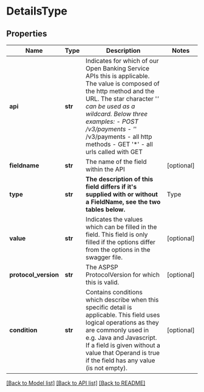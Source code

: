 # DetailsType

## Properties
Name | Type | Description | Notes
------------ | ------------- | ------------- | -------------
**api** | **str** | Indicates for which of our Open Banking Service APIs this is applicable. The value is composed of the http method and the URL. The star character &#x27;*&#x27; can be used as a wildcard. Below three examples: - POST /v3/payments  - &#x27;*&#x27; /v3/payments    - all http methods - GET &#x27;*&#x27;             - all urls called with GET  | 
**fieldname** | **str** | The name of the field within the API | [optional] 
**type** | **str** | **The description of this field differs if it&#x27;s supplied with or without a FieldName, see the two tables below.** | Type             | Description if NOT combined with a FieldName | | ---------------- | ------------| | UNSUPPORTED      | The mentioned Api is not supported by the ASPSP, the Open Banking Service will throw an error if it’s used.     | | SUPPORTED        | The mentioned Api is supported by the ASPSP. This is mentioned for the following Api’s (because they are usually not supported): - POST /psus/{psuId}/Aspsps/{aspspId}/pre-authentication\&quot;. If the Post is supported the corresponding api methods (GET, PUT, DELETE) are also supported, if defined in the swagger.|   | Type             | Description if combined with a FieldName | | ---------------- | ------------| | UNSUPPORTED      | The mentioned FieldName is ignored if provided to the Open Banking Service, the Open Banking Service will not throw an error     | | SUPPORTED        | A subset of the values in the mentioned FieldName is supported. The Value field (which is always supplied with the SUPPORTED Type) will indicate which values are supported. If no value is provided by the Initiating Party the Open Banking Service will use a default value. If an unsupported value is used, the Open Banking Service will throw an error. | | MANDATORY        | The mentioned FieldName is mandatory and has to be filled. If supplied, the Value field will indicate which values are supported. If the Value field is not supplied no validation on the field is done by the Open Banking Service. If the mentioned FieldName is not filled by the Initiating Party the Open Banking Service will throw an error. If an unsupported value is used, the Open Banking Service will throw an error.     | | FORBIDDEN        | The mentioned FieldName is forbidden. The Open Banking Service will throw an error if the Initiating Party fills this field and the request will not be sent to the ASPSP.     |  | [optional] 
**value** | **str** | Indicates the values which can be filled in the field. This field is only filled if the options differ from the options in the swagger file.  | [optional] 
**protocol_version** | **str** | The ASPSP ProtocolVersion for which this is valid.  | [optional] 
**condition** | **str** | Contains conditions which describe when this specific detail is applicable. This field uses logical operations as they are commonly used in e.g. Java and Javascript. If a field is given without a value that Operand is true if the field has any value (is not empty).  | [optional] 

[[Back to Model list]](../README.md#documentation-for-models) [[Back to API list]](../README.md#documentation-for-api-endpoints) [[Back to README]](../README.md)

